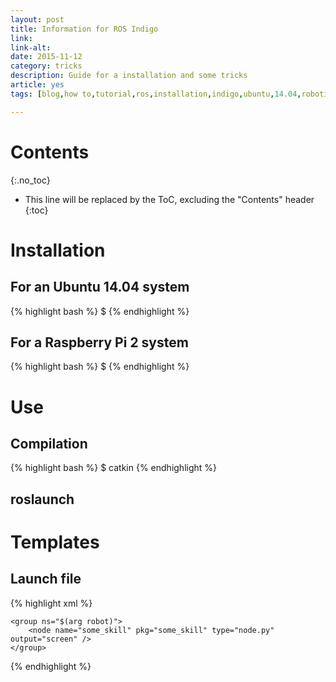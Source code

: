 ```yaml
---
layout: post
title: Information for ROS Indigo
link: 
link-alt: 
date: 2015-11-12
category: tricks
description: Guide for a installation and some tricks
article: yes
tags: [blog,how to,tutorial,ros,installation,indigo,ubuntu,14.04,robotics,baxter,simulator]

---
```


# Contents
{:.no_toc}

* This line will be replaced by the ToC, excluding the "Contents" header
{:toc}

# Installation

## For an Ubuntu 14.04 system

{% highlight bash %}
$ 
{% endhighlight %}

## For a Raspberry Pi 2 system

{% highlight bash %}
$ 
{% endhighlight %}

# Use

## Compilation

{% highlight bash %}
$ catkin
{% endhighlight %}

## roslaunch



# Templates

## Launch file

{% highlight xml %}
<?xml version="1.0" encoding="UTF-8"?>

<launch>
    <arg name="robot" />

    <group ns="$(arg robot)">
        <node name="some_skill" pkg="some_skill" type="node.py" output="screen" />
    </group>
</launch>
{% endhighlight %}
